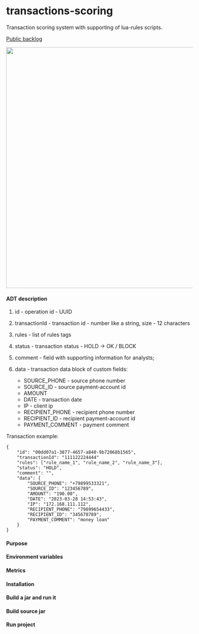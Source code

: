 # transactions-scoring
Transaction scoring system with supporting of lua-rules scripts.

[Public backlog](https://trello.com/b/zdg7RtHf/transactions-scoring-system)

<img src="https://github.com/ntsaturov/transactions-scoring/blob/feature/dev-build/docs/schema.png" width="800" height="650">

#### ADT description

1. id - operation id - UUID
2. transactionId - transaction id - number like a string, size - 12 characters
3. rules - list of rules tags
4. status - transaction status - HOLD -> OK / BLOCK
5. comment - field with supporting information for analysts;
6. data - transaction data block of custom fields:

   - SOURCE_PHONE - source phone number
   - SOURCE_ID -  source payment-account id
   - AMOUNT
   - DATE  - transaction date
   - IP - client ip
   - RECIPIENT_PHONE - recipient phone number
   - RECIPIENT_ID - recipient payment-account id
   - PAYMENT_COMMENT - payment comment

Transaction example:

```
{
    "id": "00dd07a1-3877-4657-a840-9b72068b1565",
    "transactionId": "111122224444"
    "rules": ["rule_name_1", "rule_name_2", "rule_name_3"],
    "status": "HOLD",
    "comment": "",
    "data": {
        "SOURCE_PHONE": "+79899533321",
        "SOURCE_ID": "123456789",
        "AMOUNT": "190.00",
        "DATE": "2023-03-28 14:53:43",
        "IP": "172.168.111.112",
        "RECIPIENT_PHONE": "79899654433",
        "RECIPIENT_ID": "345678789",
        "PAYMENT_COMMENT": "money loan"
    }
}
```


#### Purpose

#### Environment variables

#### Metrics

#### Installation

#### Build a jar and run it

#### Build source jar

#### Run project

